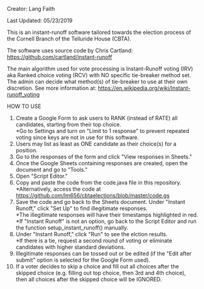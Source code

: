 Creator: Lang Faith

Last Updated: 05/23/2019

This is an instant-runoff software tailored towards the election process of the Cornell Branch of the Telluride House (CBTA).

The software uses source code by Chris Cartland:
https://github.com/cartland/instant-runoff

The main algorithm used for vote processing is Instant-Runoff voting (IRV) aka Ranked choice voting (RCV) with NO specific tie-breaker method set. The admin can decide what method(s) of tie-breaker to use at their own discretion. See more information at:
https://en.wikipedia.org/wiki/Instant-runoff_voting

HOW TO USE
1) Create a Google Form to ask users to RANK (instead of RATE) all candidates, starting from their top choice. <br />
    *Go to Settings and turn on "Limit to 1 response" to prevent repeated voting since keys are not in use for this software.
2) Users may list as least as ONE candidate as their choice(s) for a position.
3) Go to the responses of the form and click "View responses in Sheets."
4) Once the Google Sheets containing responses are created, open the document and go to "Tools."
5) Open "Script Editor."
6) Copy and paste the code from the code.java file in this repository. <br />
    *Alternatively, access the code at https://github.com/lm656/cbtaelections/blob/master/code.gs 
7) Save the code and go back to the Sheets document. Under "Instant Runoff," click "Set Up" to find illegitimate responses. <br />
    *The illegitimate responses will have their timestamps highlighted in red. <br />
    *If "Instant Runoff" is not an option, go back to the Script Editor and run the function setup_instant_runoff() manually.
8) Under "Instant Runoff," click "Run" to see the elction results. <br />
    *If there is a tie, request a second round of voting or eliminate candidates with higher standard deviations.
9) Illegitimate responses can be tossed out or be edited (if the "Edit after submit" option is selected for the Google Form used).
10) If a voter decides to skip a choice and fill out all choices after the skipped choice (e.g. filling out top choice, then 3rd and 4th choice), then all choices after the skipped choice will be IGNORED. 
